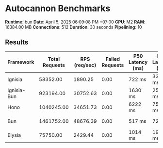 # Autocannon Benchmarks

**Runtime**: bun
**Date**: April 5, 2025 06:09:08 PM +07:00
**CPU**: M2
**RAM**: 16384.00 MB
**Connections**: 512
**Duration**: 30 seconds
**Pipelining**: 10

## Results

| Framework   | Total Requests | RPS (req/sec) | Failed Requests | P50 Latency (ms) | P75 Latency (ms) | P90 Latency (ms) | P99 Latency (ms) | Avg Latency (ms) | Min Latency (ms) | Max Latency (ms) |
| ----------- | -------------- | ------------- | --------------- | ---------------- | ---------------- | ---------------- | ---------------- | ---------------- | ---------------- | ---------------- |
| Ignisia     | 58352.00       | 1890.25       | 0.00            | 722 ms           | 3349 ms          | 7193 ms          | 12064 ms         | 2337.3 ms        | 12 ms            | 28500 ms         |
| Ignisia-Bun | 923194.00      | 30752.63      | 0.00            | 1630 ms          | 2539 ms          | 3681 ms          | 6701 ms          | 1908.21 ms       | 8 ms             | 18565 ms         |
| Hono        | 1040245.00     | 34651.73      | 0.00            | 6222 ms          | 7545 ms          | 9455 ms          | 12283 ms         | 5478.78 ms       | 11 ms            | 19791 ms         |
| Bun         | 1461752.00     | 48676.39      | 0.00            | 517 ms           | 724 ms           | 870 ms           | 1048 ms          | 535.56 ms        | 16 ms            | 1393 ms          |
| Elysia      | 75750.00       | 2429.44       | 0.00            | 1014 ms          | 1937 ms          | 3164 ms          | 7288 ms          | 1446.99 ms       | 28 ms            | 14823 ms         |
